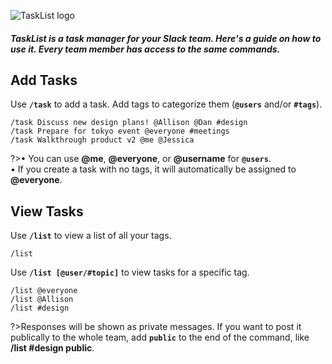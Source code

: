 ![TaskList logo](https://s3.amazonaws.com/tasklistguru/tasklist.png)

<h5>
TaskList is a task manager for your Slack team. Here's a guide on how to use it. Every team member has access to the same commands.
</h5>

## Add Tasks

Use **`/task`** to add a task. Add tags to categorize them (**`@users`** and/or **`#tags`**).

```examples
/task Discuss new design plans! @Allison @Dan #design
/task Prepare for tokyo event @everyone #meetings
/task Walkthrough product v2 @me @Jessica
```

?>&bull; You can use **@me**, **@everyone**, or **@username** for **`@users`**.<br />&bull; If you create a task with no tags, it will automatically be assigned to **@everyone**.

## View Tasks

Use **`/list`** to view a list of all your tags.

```examples
/list
```

Use **`/list [@user/#topic]`** to view tasks for a specific tag.

```examples
/list @everyone
/list @Allison
/list #design
```

?>Responses will be shown as private messages. If you want to post it publically to the whole team, add **`public`** to the end of the command, like **/list #design public**.
